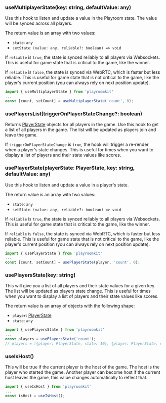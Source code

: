 
### useMultiplayerState(key: string, defaultValue: any)
Use this hook to listen and update a value in the Playroom state. The value will be synced across all players.

The return value is an array with two values:
- `state`: `any`
- `setState`: `(value: any, reliable?: boolean) => void`

If `reliable` is `true`, the state is synced reliably to all players via Websockets. This is useful for game state that is critical to the game, like the winner. 

If `reliable` is `false`, the state is synced via WebRTC, which is faster but less reliable. This is useful for game state that is not critical to the game, like the player's current position (you can always rely on next position update).

```js
import { useMultiplayerState } from 'playroomkit'
...
const [count, setCount] = useMultiplayerState('count', 0);
```

### usePlayersList(triggerOnPlayerStateChange?: boolean)
Returns [PlayerState](/apidocs#playerstate) objects for all players in the game.
Use this hook to get a list of all players in the game. The list will be updated as players join and leave the game.

If `triggerOnPlayerStateChange` is `true`, the hook will trigger a re-render when a player's state changes. This is useful for times when you want to display a list of players and their state values like scores.


### usePlayerState(playerState: PlayerState, key: string, defaultValue: any)
Use this hook to listen and update a value in a player's state.

The return value is an array with two values:
- `state`: `any`
- `setState`: `(value: any, reliable?: boolean) => void`

If `reliable` is `true`, the state is synced reliably to all players via Websockets. This is useful for game state that is critical to the game, like the winner.

If `reliable` is `false`, the state is synced via WebRTC, which is faster but less reliable. This is useful for game state that is not critical to the game, like the player's current position (you can always rely on next position update).

```js
import { usePlayerState } from 'playroomkit'
...
const [count, setCount] = usePlayerState(player, 'count', 0);
```

### usePlayersState(key: string)
This will give you a list of all players and their state values for a given key. The list will be updated as players state change. This is useful for times when you want to display a list of players and their state values like scores.

The return value is an array of objects with the following shape:

- `player`: [PlayerState](/apidocs#playerstate)
- `state`: `any`

```js
import { usePlayersState } from 'playroomkit'
...
const players = usePlayersState('count'); 
// players = [{player: PlayerState, state: 10}, {player: PlayerState, state: 20}]
```

### useIsHost()
This will be true if the current player is the host of the game. The host is the player who started the game. Another player can become host if the current host leaves the game, this value changes automatically to reflect that.

```js
import { useIsHost } from 'playroomkit'
...
const isHost = useIsHost();
```
